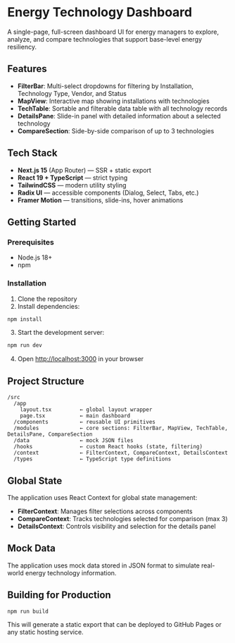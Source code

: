 # Energy Technology Dashboard

A single-page, full-screen dashboard UI for energy managers to explore, analyze, and compare technologies that support base-level energy resiliency.

## Features

- **FilterBar**: Multi-select dropdowns for filtering by Installation, Technology Type, Vendor, and Status
- **MapView**: Interactive map showing installations with technologies
- **TechTable**: Sortable and filterable data table with all technology records
- **DetailsPane**: Slide-in panel with detailed information about a selected technology
- **CompareSection**: Side-by-side comparison of up to 3 technologies

## Tech Stack

- **Next.js 15** (App Router) — SSR + static export
- **React 19 + TypeScript** — strict typing
- **TailwindCSS** — modern utility styling
- **Radix UI** — accessible components (Dialog, Select, Tabs, etc.)
- **Framer Motion** — transitions, slide-ins, hover animations

## Getting Started

### Prerequisites

- Node.js 18+
- npm

### Installation

1. Clone the repository
2. Install dependencies:

```bash
npm install
```

3. Start the development server:

```bash
npm run dev
```

4. Open [http://localhost:3000](http://localhost:3000) in your browser

## Project Structure

```
/src
  /app
    layout.tsx         ← global layout wrapper
    page.tsx           ← main dashboard
  /components          ← reusable UI primitives
  /modules             ← core sections: FilterBar, MapView, TechTable, DetailsPane, CompareSection
  /data                ← mock JSON files
  /hooks               ← custom React hooks (state, filtering)
  /context             ← FilterContext, CompareContext, DetailsContext
  /types               ← TypeScript type definitions
```

## Global State

The application uses React Context for global state management:

- **FilterContext**: Manages filter selections across components
- **CompareContext**: Tracks technologies selected for comparison (max 3)
- **DetailsContext**: Controls visibility and selection for the details panel

## Mock Data

The application uses mock data stored in JSON format to simulate real-world energy technology information.

## Building for Production

```bash
npm run build
```

This will generate a static export that can be deployed to GitHub Pages or any static hosting service. 